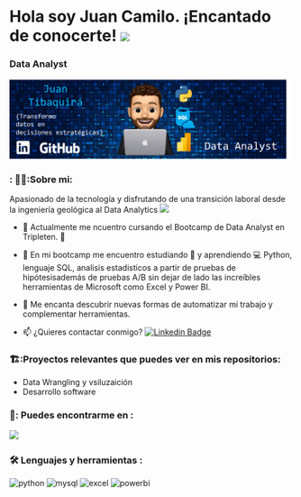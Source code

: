 <h1>
  Hola soy Juan Camilo. ¡Encantado de conocerte!
  <img decoding="async" src="https://media.giphy.com/media/hvRJCLFzcasrR4ia7z/giphy.gif" width="30px"/>
</h1>

### Data Analyst

<div id="header" align="center">
  <img decoding="async" src="Imagen2.png" width="800"/>
</div>

### : 👨‍🔧:Sobre mi: 
Apasionado de la tecnología y disfrutando de una transición laboral desde la ingeniería geológica al Data Analytics <img decoding="async" src="https://media.giphy.com/media/WUlplcMpOCEmTGBtBW/giphy.gif" width="30">

* :telescope: Actualmente me ncuentro cursando el Bootcamp de Data Analyst en Tripleten. :muscle:

* :seedling: En mi bootcamp me encuentro estudiando :blue_book: y aprendiendo :computer: Python, lenguaje SQL, analisis estadisticos a partir de pruebas de hipótesisademás de pruebas A/B  sin dejar de lado las increíbles herramientas de Microsoft como Excel y Power BI.

* :heartbeat: Me encanta descubrir nuevas formas de automatizar mi trabajo y complementar herramientas.

* :mailbox: ¿Quieres contactar conmigo? [![Linkedin Badge](https://img.shields.io/badge/-jctibaquiram-blue?style=flat&logo=Linkedin&logoColor=white)](https://www.linkedin.com/in/jctibaquiram/)

### 🏗️:Proyectos relevantes que puedes ver en mis repositorios: 
* Data Wrangling y vsiluzaición
* Desarrollo software


### 🤝: Puedes encontrarme en :
[![](https://img.shields.io/badge/LinkedIn-0077B5?style=for-the-badge&logo=linkedin&logoColor=white)](https://www.linkedin.com/in/jctibaquiram/)


### :hammer_and_wrench: Lenguajes y herramientas :
<div id="header" align="left">
    <img decoding="async" src="https://img.shields.io/badge/Python-3776AB?style=for-the-badge&logo=python&logoColor=white" alt="python"/>
  </a>
    <img decoding="async" src="https://img.shields.io/badge/MySQL-6DB33F?style=for-the-badge&logo=mysql&logoColor=white" alt="mysql"/>
  </a>
 <img decoding="async" src="https://img.shields.io/badge/Microsoft_Excel-217346?style=for-the-badge&logo=microsoft-excel&logoColor=white" alt="excel"/>
  </a>
 <img decoding="async" src="https://img.shields.io/badge/Power_BI-FFBE00?style=for-the-badge&logo=Power-BI&logoColor=white" alt="powerbi"/>
  </a>

</div>
